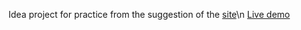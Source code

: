 Idea project for practice from the suggestion of the [site](https://blog.hubspot.com/website/html-projects-for-beginners)\n
[Live demo](https://raw.githack.com/asfmm/p1-personal-portfolio-page/main/index.html)
